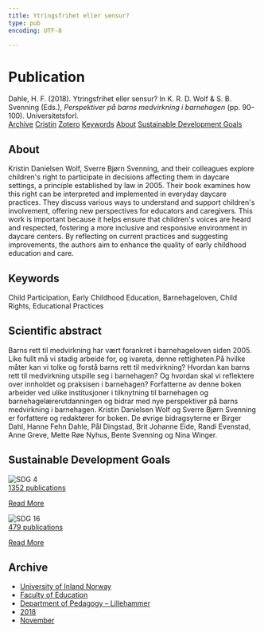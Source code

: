 ```yaml
---
title: Ytringsfrihet eller sensur?
type: pub
encoding: UTF-8

---
```

<h1>Publication</h1>
<article id="csl-bib-container-E8FE4YV7" class="csl-bib-container">
  <div class="csl-bib-body"> <div class="csl-entry">Dahle, H. F. (2018). Ytringsfrihet eller sensur? In K. R. D. Wolf &#38; S. B. Svenning (Eds.), <i>Perspektiver på barns medvirkning i barnehagen</i> (pp. 90–100). Universitetsforl.</div> </div>
  <div class="csl-bib-buttons">
    <a href="#taxonomy-article-E8FE4YV7" alt="archive" class="csl-bib-button">Archive</a>
    <a href="https://app.cristin.no/results/show.jsf?id=1629244" alt="Cristin" class="csl-bib-button">Cristin</a>
    <a href="http://zotero.org/groups/5881554/items/E8FE4YV7" alt="Zotero" class="csl-bib-button">Zotero</a>
    <a href="#keywords-article-E8FE4YV7" alt="keywords" class="csl-bib-button">Keywords</a>
    <a href="#about-article-E8FE4YV7" alt="about_pub" class="csl-bib-button">About</a>
    <a href="#sdg-article-E8FE4YV7" alt="sdg" class="csl-bib-button">Sustainable Development Goals</a>
  </div>
  <div id="csl-bib-meta-container-E8FE4YV7"></div>
</article>
<div id="csl-bib-meta-E8FE4YV7" class="csl-bib-meta">
  <article id="about-article-E8FE4YV7" class="about_pub-article">
    <h1>About</h1>
    Kristin Danielsen Wolf, Sverre Bjørn Svenning, and their colleagues explore children's right to participate in decisions affecting them in daycare settings, a principle established by law in 2005. Their book examines how this right can be interpreted and implemented in everyday daycare practices. They discuss various ways to understand and support children's involvement, offering new perspectives for educators and caregivers. This work is important because it helps ensure that children's voices are heard and respected, fostering a more inclusive and responsive environment in daycare centers. By reflecting on current practices and suggesting improvements, the authors aim to enhance the quality of early childhood education and care.
  </article>
  <article id="keywords-article-E8FE4YV7" class="keywords-article">
    <h1>Keywords</h1>
    Child Participation, Early Childhood Education, Barnehageloven, Child Rights, Educational Practices
  </article>
  <article id="abstract-article-E8FE4YV7" class="abstract-article">
    <h1>Scientific abstract</h1>
    Barns rett til medvirkning har vært forankret i barnehageloven siden 2005. Like fullt må vi stadig arbeide for, og ivareta, denne rettigheten.På hvilke måter kan vi tolke og forstå barns rett til medvirkning? Hvordan kan barns rett til medvirkning utspille seg i barnehagen? Og hvordan skal vi reflektere over innholdet og praksisen i barnehagen? Forfatterne av denne boken arbeider ved ulike institusjoner i tilknytning til barnehagen og barnehagelærerutdanningen og bidrar med nye perspektiver på barns medvirkning i barnehagen. Kristin Danielsen Wolf og Sverre Bjørn Svenning er forfattere og redaktører for boken. De øvrige bidragsyterne er Birger Dahl, Hanne Fehn Dahle, Pål Dingstad, Brit Johanne Eide, Randi Evenstad, Anne Greve, Mette Røe Nyhus, Bente Svenning og Nina Winger.
  </article>
  <article id="sdg-article-E8FE4YV7" class="sdg-article">
    <h1>Sustainable Development Goals</h1>
    <div class="sdg-container"><div id="sdg4" class="sdg">
        <img src="{{< params subfolder >}}images/sdg/sdg04_en.png" class="image" alt="SDG 4">
        <div class="sdg-overlay">
          <a href="/en/archive/?key=?sdg=4#archive" class="sdg-publication-count"><span>1352</span> publications</a>
          <p><a href="https://sdgs.un.org/goals/goal4" class="sdg-read-more">Read More</a></p>
        </div>
      </div> <div id="sdg16" class="sdg">
        <img src="{{< params subfolder >}}images/sdg/sdg16_en.png" class="image" alt="SDG 16">
        <div class="sdg-overlay">
          <a href="/en/archive/?key=?sdg=16#archive" class="sdg-publication-count"><span>479</span> publications</a>
          <p><a href="https://sdgs.un.org/goals/goal16" class="sdg-read-more">Read More</a></p>
        </div>
      </div></div>
  </article>
  <article id="taxonomy-article-E8FE4YV7" class="taxonomy-article">
    <h1>Archive</h1>
    <ul>
      <li>
        <a href="/en/archive/?key=3DCRN523">University of Inland Norway</a>
      </li>
      <li>
        <a href="/en/archive/?key=WYNZA47F">Faculty of Education</a>
      </li>
      <li>
        <a href="/en/archive/?key=L8MA547R">Department of Pedagogy – Lillehammer</a>
      </li>
      <li>
        <a href="/en/archive/?key=X2Y974UN">2018</a>
      </li>
      <li>
        <a href="/en/archive/?key=P4Q39ASJ">November</a>
      </li>
    </ul>
  </article>
</div>
